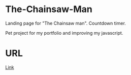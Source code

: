 # The-Chainsaw-Man
Landing page for "The Chainsaw man". Countdown timer.

Pet project for my portfolio and improving my javascript.
# URL
[Link](https://darkhanb04.github.io/the-chainsaw-man/)
